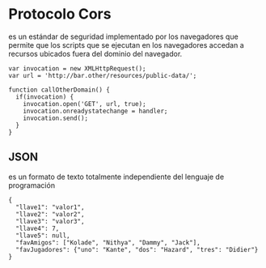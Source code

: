 # Protocolo Cors

es un estándar de seguridad implementado por los navegadores que permite que los scripts que se ejecutan en los navegadores accedan a recursos ubicados fuera del dominio del navegador.

```
var invocation = new XMLHttpRequest();
var url = 'http://bar.other/resources/public-data/';

function callOtherDomain() {
  if(invocation) {
    invocation.open('GET', url, true);
    invocation.onreadystatechange = handler;
    invocation.send();
  }
}
```

## JSON

es un formato de texto totalmente independiente del lenguaje de programación

```
{
  "llave1": "valor1",
  "llave2": "valor2",
  "llave3": "valor3",
  "llave4": 7,
  "llave5": null,
  "favAmigos": ["Kolade", "Nithya", "Dammy", "Jack"],
  "favJugadores": {"uno": "Kante", "dos": "Hazard", "tres": "Didier"}
}
```

